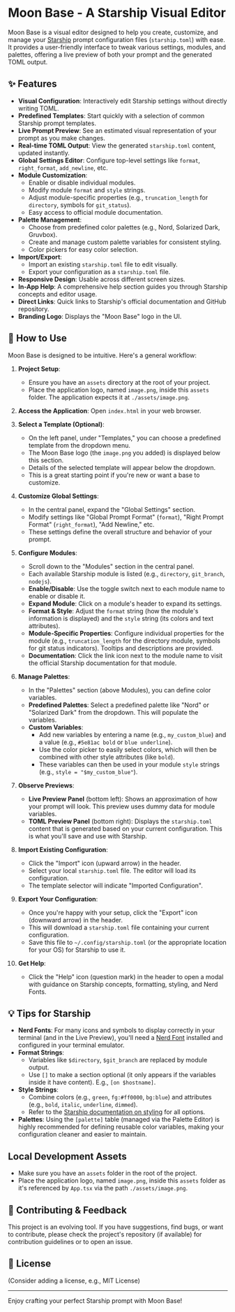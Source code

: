 # Moon Base - A Starship Visual Editor

Moon Base is a visual editor designed to help you create, customize, and manage your [Starship](https://starship.rs/) prompt configuration files (`starship.toml`) with ease. It provides a user-friendly interface to tweak various settings, modules, and palettes, offering a live preview of both your prompt and the generated TOML output.

## ✨ Features

*   **Visual Configuration**: Interactively edit Starship settings without directly writing TOML.
*   **Predefined Templates**: Start quickly with a selection of common Starship prompt templates.
*   **Live Prompt Preview**: See an estimated visual representation of your prompt as you make changes.
*   **Real-time TOML Output**: View the generated `starship.toml` content, updated instantly.
*   **Global Settings Editor**: Configure top-level settings like `format`, `right_format`, `add_newline`, etc.
*   **Module Customization**:
    *   Enable or disable individual modules.
    *   Modify module `format` and `style` strings.
    *   Adjust module-specific properties (e.g., `truncation_length` for `directory`, symbols for `git_status`).
    *   Easy access to official module documentation.
*   **Palette Management**:
    *   Choose from predefined color palettes (e.g., Nord, Solarized Dark, Gruvbox).
    *   Create and manage custom palette variables for consistent styling.
    *   Color pickers for easy color selection.
*   **Import/Export**:
    *   Import an existing `starship.toml` file to edit visually.
    *   Export your configuration as a `starship.toml` file.
*   **Responsive Design**: Usable across different screen sizes.
*   **In-App Help**: A comprehensive help section guides you through Starship concepts and editor usage.
*   **Direct Links**: Quick links to Starship's official documentation and GitHub repository.
*   **Branding Logo**: Displays the "Moon Base" logo in the UI.

## 🚀 How to Use

Moon Base is designed to be intuitive. Here's a general workflow:

1.  **Project Setup**:
    *   Ensure you have an `assets` directory at the root of your project.
    *   Place the application logo, named `image.png`, inside this `assets` folder. The application expects it at `./assets/image.png`.

2.  **Access the Application**: Open `index.html` in your web browser.

3.  **Select a Template (Optional)**:
    *   On the left panel, under "Templates," you can choose a predefined template from the dropdown menu.
    *   The Moon Base logo (the `image.png` you added) is displayed below this section.
    *   Details of the selected template will appear below the dropdown.
    *   This is a great starting point if you're new or want a base to customize.

4.  **Customize Global Settings**:
    *   In the central panel, expand the "Global Settings" section.
    *   Modify settings like "Global Prompt Format" (`format`), "Right Prompt Format" (`right_format`), "Add Newline," etc.
    *   These settings define the overall structure and behavior of your prompt.

5.  **Configure Modules**:
    *   Scroll down to the "Modules" section in the central panel.
    *   Each available Starship module is listed (e.g., `directory`, `git_branch`, `nodejs`).
    *   **Enable/Disable**: Use the toggle switch next to each module name to enable or disable it.
    *   **Expand Module**: Click on a module's header to expand its settings.
    *   **Format & Style**: Adjust the `format` string (how the module's information is displayed) and the `style` string (its colors and text attributes).
    *   **Module-Specific Properties**: Configure individual properties for the module (e.g., `truncation_length` for the directory module, symbols for git status indicators). Tooltips and descriptions are provided.
    *   **Documentation**: Click the link icon next to the module name to visit the official Starship documentation for that module.

6.  **Manage Palettes**:
    *   In the "Palettes" section (above Modules), you can define color variables.
    *   **Predefined Palettes**: Select a predefined palette like "Nord" or "Solarized Dark" from the dropdown. This will populate the variables.
    *   **Custom Variables**:
        *   Add new variables by entering a name (e.g., `my_custom_blue`) and a value (e.g., `#5e81ac bold` or `blue underline`).
        *   Use the color picker to easily select colors, which will then be combined with other style attributes (like `bold`).
        *   These variables can then be used in your module `style` strings (e.g., `style = "$my_custom_blue"`).

7.  **Observe Previews**:
    *   **Live Preview Panel** (bottom left): Shows an approximation of how your prompt will look. This preview uses dummy data for module variables.
    *   **TOML Preview Panel** (bottom right): Displays the `starship.toml` content that is generated based on your current configuration. This is what you'll save and use with Starship.

8.  **Import Existing Configuration**:
    *   Click the "Import" icon (upward arrow) in the header.
    *   Select your local `starship.toml` file. The editor will load its configuration.
    *   The template selector will indicate "Imported Configuration".

9.  **Export Your Configuration**:
    *   Once you're happy with your setup, click the "Export" icon (downward arrow) in the header.
    *   This will download a `starship.toml` file containing your current configuration.
    *   Save this file to `~/.config/starship.toml` (or the appropriate location for your OS) for Starship to use it.

10. **Get Help**:
    *   Click the "Help" icon (question mark) in the header to open a modal with guidance on Starship concepts, formatting, styling, and Nerd Fonts.

## 💡 Tips for Starship

*   **Nerd Fonts**: For many icons and symbols to display correctly in your terminal (and in the Live Preview), you'll need a [Nerd Font](https://www.nerdfonts.com/) installed and configured in your terminal emulator.
*   **Format Strings**:
    *   Variables like `$directory`, `$git_branch` are replaced by module output.
    *   Use `[]` to make a section optional (it only appears if the variables inside it have content). E.g., `[on $hostname]`.
*   **Style Strings**:
    *   Combine colors (e.g., `green`, `fg:#ff0000`, `bg:blue`) and attributes (e.g., `bold`, `italic`, `underline`, `dimmed`).
    *   Refer to the [Starship documentation on styling](https://starship.rs/config/#styling) for all options.
*   **Palettes**: Using the `[palette]` table (managed via the Palette Editor) is highly recommended for defining reusable color variables, making your configuration cleaner and easier to maintain.

## Local Development Assets
*   Make sure you have an `assets` folder in the root of the project.
*   Place the application logo, named `image.png`, inside this `assets` folder as it's referenced by `App.tsx` via the path `./assets/image.png`.

## 🤝 Contributing & Feedback

This project is an evolving tool. If you have suggestions, find bugs, or want to contribute, please check the project's repository (if available) for contribution guidelines or to open an issue.

## 📄 License

(Consider adding a license, e.g., MIT License)

---

Enjoy crafting your perfect Starship prompt with Moon Base!
